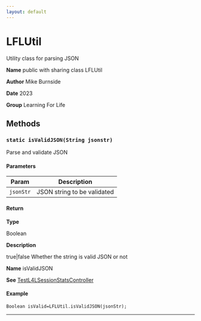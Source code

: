 ```yaml
---
layout: default
---
```

# LFLUtil

Utility class for parsing JSON


**Name** public with sharing class LFLUtil


**Author** Mike Burnside


**Date** 2023


**Group** Learning For Life

## Methods
### `static isValidJSON(String jsonstr)`

Parse and validate JSON

#### Parameters

|Param|Description|
|---|---|
|`jsonStr`|JSON string to be validated|

#### Return

**Type**

Boolean

**Description**

true|false Whether the string is valid JSON or not


**Name** isValidJSON


**See** [TestL4LSessionStatsController](../Learning-For-Life-Testing/TestL4LSessionStatsController.md)

#### Example
```apex
Boolean isValid=LFLUtil.isValidJSON(jsonStr);
```


---
